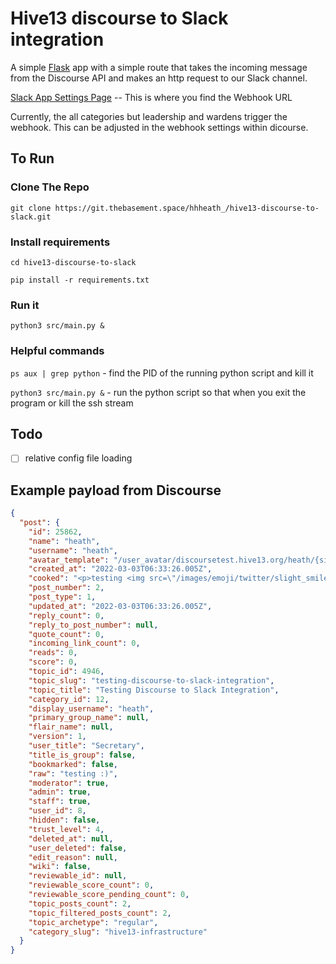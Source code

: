 # Hive13 discourse to Slack integration

A simple [Flask](https://flask.palletsprojects.com/en/2.0.x/) app with a simple route that takes the incoming message from the Discourse API and makes an http request to our Slack channel.

[Slack App Settings Page](https://api.slack.com/apps/A035EKE2KGB) -- This is where you find the Webhook URL

Currently, the all categories but leadership and wardens trigger the webhook. This can be adjusted in the webhook settings within dicourse. 

## To Run

### Clone The Repo

```shell
git clone https://git.thebasement.space/hhheath_/hive13-discourse-to-slack.git
```

### Install requirements

```shell
cd hive13-discourse-to-slack
```

```shell
pip install -r requirements.txt
```

### Run it

```shell
python3 src/main.py &
```

### Helpful commands

`ps aux | grep python` - find the PID of the running python script and kill it

`python3 src/main.py &` - run the python script so that when you exit the program or kill the ssh stream

## Todo

- [ ] relative config file loading

## Example payload from Discourse

```json
{
  "post": {
    "id": 25862,
    "name": "heath",
    "username": "heath",
    "avatar_template": "/user_avatar/discoursetest.hive13.org/heath/{size}/1366_2.png",
    "created_at": "2022-03-03T06:33:26.005Z",
    "cooked": "<p>testing <img src=\"/images/emoji/twitter/slight_smile.png?v=10\" title=\":slight_smile:\" class=\"emoji\" alt=\":slight_smile:\"></p>",
    "post_number": 2,
    "post_type": 1,
    "updated_at": "2022-03-03T06:33:26.005Z",
    "reply_count": 0,
    "reply_to_post_number": null,
    "quote_count": 0,
    "incoming_link_count": 0,
    "reads": 0,
    "score": 0,
    "topic_id": 4946,
    "topic_slug": "testing-discourse-to-slack-integration",
    "topic_title": "Testing Discourse to Slack Integration",
    "category_id": 12,
    "display_username": "heath",
    "primary_group_name": null,
    "flair_name": null,
    "version": 1,
    "user_title": "Secretary",
    "title_is_group": false,
    "bookmarked": false,
    "raw": "testing :)",
    "moderator": true,
    "admin": true,
    "staff": true,
    "user_id": 8,
    "hidden": false,
    "trust_level": 4,
    "deleted_at": null,
    "user_deleted": false,
    "edit_reason": null,
    "wiki": false,
    "reviewable_id": null,
    "reviewable_score_count": 0,
    "reviewable_score_pending_count": 0,
    "topic_posts_count": 2,
    "topic_filtered_posts_count": 2,
    "topic_archetype": "regular",
    "category_slug": "hive13-infrastructure"
  }
}
```

